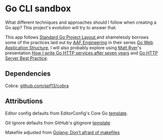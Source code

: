 # Go CLI sandbox

What different techniques and approaches should I follow when creating a Go app? This project's evolution will try to answer that.

This app follows [Standard Go Project Layout
](https://github.com/golang-standards/project-layout) and shamelessly borrows some of the practices laid out by [AAF Engineering](https://aaf.engineering/) in their series [Go Web Application Structure](https://aaf.engineering/go-web-application-structure-pt-1/), I will also probably explore using [Matt Ryer](https://twitter.com/matryer)'s presentation [How I write Go HTTP services after seven years](https://www.youtube.com/watch?v=rWBSMsLG8po&feature=emb_title) and [Go HTTP Server Best Practice](https://medium.com/@niondir/my-go-http-server-best-practice-a29773786e15).


## Dependencies

Cobra: [github.com/spf13/cobra](github.com/spf13/cobra)


## Attributions
Editor config defaults from EditorConfig's Core Go [template](https://github.com/editorconfig/editorconfig-core-go/blob/master/.editorconfig).

Git Ignore defaults from GitHub's gitignore [template](https://github.com/github/gitignore/blob/master/Go.gitignore)

Makefile adjusted from [Golang: Don’t afraid of makefiles](https://sohlich.github.io/post/go_makefile/)
